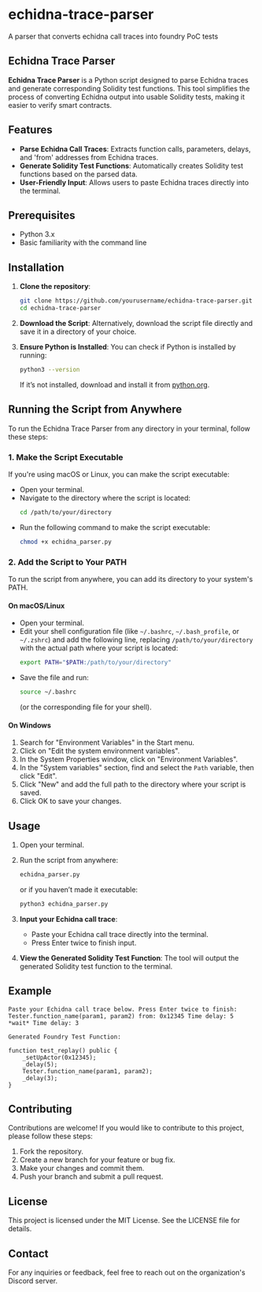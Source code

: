 # echidna-trace-parser

A parser that converts echidna call traces into foundry PoC tests

## Echidna Trace Parser

**Echidna Trace Parser** is a Python script designed to parse Echidna traces and generate corresponding Solidity test functions. This tool simplifies the process of converting Echidna output into usable Solidity tests, making it easier to verify smart contracts.

## Features

- **Parse Echidna Call Traces**: Extracts function calls, parameters, delays, and 'from' addresses from Echidna traces.
- **Generate Solidity Test Functions**: Automatically creates Solidity test functions based on the parsed data.
- **User-Friendly Input**: Allows users to paste Echidna traces directly into the terminal.

## Prerequisites

- Python 3.x
- Basic familiarity with the command line

## Installation

1. **Clone the repository**:
   ```bash
   git clone https://github.com/yourusername/echidna-trace-parser.git
   cd echidna-trace-parser
   ```
2. **Download the Script**: Alternatively, download the script file directly and save it in a directory of your choice.

3. **Ensure Python is Installed**: You can check if Python is installed by running:

   ```bash
   python3 --version
   ```

   If it’s not installed, download and install it from [python.org](https://www.python.org).

## Running the Script from Anywhere

To run the Echidna Trace Parser from any directory in your terminal, follow these steps:

### 1. Make the Script Executable

If you're using macOS or Linux, you can make the script executable:

- Open your terminal.
- Navigate to the directory where the script is located:
  ```bash
  cd /path/to/your/directory
  ```
- Run the following command to make the script executable:
  ```bash
  chmod +x echidna_parser.py
  ```

### 2. Add the Script to Your PATH

To run the script from anywhere, you can add its directory to your system's PATH.

#### On macOS/Linux

- Open your terminal.
- Edit your shell configuration file (like `~/.bashrc`, `~/.bash_profile`, or `~/.zshrc`) and add the following line, replacing `/path/to/your/directory` with the actual path where your script is located:
  ```bash
  export PATH="$PATH:/path/to/your/directory"
  ```
- Save the file and run:
  ```bash
  source ~/.bashrc
  ```
  (or the corresponding file for your shell).

#### On Windows

1. Search for "Environment Variables" in the Start menu.
2. Click on "Edit the system environment variables".
3. In the System Properties window, click on "Environment Variables".
4. In the "System variables" section, find and select the `Path` variable, then click "Edit".
5. Click "New" and add the full path to the directory where your script is saved.
6. Click OK to save your changes.

## Usage

1. Open your terminal.
2. Run the script from anywhere:
   ```bash
   echidna_parser.py
   ```
   or if you haven’t made it executable:
   ```bash
   python3 echidna_parser.py
   ```

3. **Input your Echidna call trace**:
   - Paste your Echidna call trace directly into the terminal.
   - Press Enter twice to finish input.

4. **View the Generated Solidity Test Function**: The tool will output the generated Solidity test function to the terminal.

## Example

```plaintext
Paste your Echidna call trace below. Press Enter twice to finish:
Tester.function_name(param1, param2) from: 0x12345 Time delay: 5
*wait* Time delay: 3

Generated Foundry Test Function:

function test_replay() public {
    _setUpActor(0x12345);
    _delay(5);
    Tester.function_name(param1, param2);
    _delay(3);
}
```

## Contributing

Contributions are welcome! If you would like to contribute to this project, please follow these steps:

1. Fork the repository.
2. Create a new branch for your feature or bug fix.
3. Make your changes and commit them.
4. Push your branch and submit a pull request.

## License

This project is licensed under the MIT License. See the LICENSE file for details.

## Contact

For any inquiries or feedback, feel free to reach out on the organization's Discord server.

```
